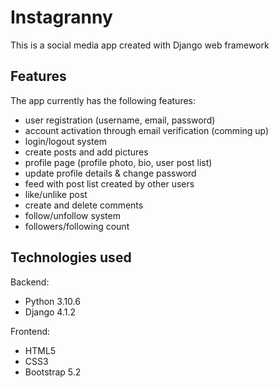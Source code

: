 # Instagranny 

This is a social media app created with Django web framework


## Features

The app currently has the following features:
- user registration (username, email, password)
- account activation through email verification (comming up)
- login/logout system
- create posts and add pictures 
- profile page (profile photo, bio, user post list)
- update profile details & change password
- feed with post list created by other users
- like/unlike post
- create and delete comments 
- follow/unfollow system
- followers/following count

## Technologies used

Backend: 
- Python 3.10.6
- Django 4.1.2

Frontend:
- HTML5
- CSS3
- Bootstrap 5.2


